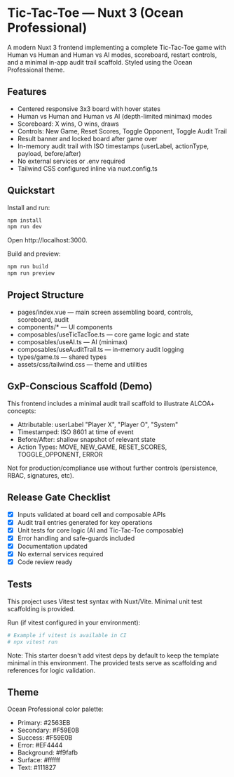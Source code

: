# Tic-Tac-Toe — Nuxt 3 (Ocean Professional)

A modern Nuxt 3 frontend implementing a complete Tic-Tac-Toe game with Human vs Human and Human vs AI modes, scoreboard, restart controls, and a minimal in-app audit trail scaffold. Styled using the Ocean Professional theme.

## Features
- Centered responsive 3x3 board with hover states
- Human vs Human and Human vs AI (depth-limited minimax) modes
- Scoreboard: X wins, O wins, draws
- Controls: New Game, Reset Scores, Toggle Opponent, Toggle Audit Trail
- Result banner and locked board after game over
- In-memory audit trail with ISO timestamps (userLabel, actionType, payload, before/after)
- No external services or .env required
- Tailwind CSS configured inline via nuxt.config.ts

## Quickstart

Install and run:
```bash
npm install
npm run dev
```
Open http://localhost:3000.

Build and preview:
```bash
npm run build
npm run preview
```

## Project Structure
- pages/index.vue — main screen assembling board, controls, scoreboard, audit
- components/* — UI components
- composables/useTicTacToe.ts — core game logic and state
- composables/useAI.ts — AI (minimax)
- composables/useAuditTrail.ts — in-memory audit logging
- types/game.ts — shared types
- assets/css/tailwind.css — theme and utilities

## GxP-Conscious Scaffold (Demo)
This frontend includes a minimal audit trail scaffold to illustrate ALCOA+ concepts:
- Attributable: userLabel "Player X", "Player O", "System"
- Timestamped: ISO 8601 at time of event
- Before/After: shallow snapshot of relevant state
- Action Types: MOVE, NEW_GAME, RESET_SCORES, TOGGLE_OPPONENT, ERROR

Not for production/compliance use without further controls (persistence, RBAC, signatures, etc).

## Release Gate Checklist
- [x] Inputs validated at board cell and composable APIs
- [x] Audit trail entries generated for key operations
- [x] Unit tests for core logic (AI and Tic-Tac-Toe composable)
- [x] Error handling and safe-guards included
- [x] Documentation updated
- [x] No external services required
- [x] Code review ready

## Tests
This project uses Vitest test syntax with Nuxt/Vite. Minimal unit test scaffolding is provided.

Run (if vitest configured in your environment):
```bash
# Example if vitest is available in CI
# npx vitest run
```

Note: This starter doesn't add vitest deps by default to keep the template minimal in this environment. The provided tests serve as scaffolding and references for logic validation.

## Theme
Ocean Professional color palette:
- Primary: #2563EB
- Secondary: #F59E0B
- Success: #F59E0B
- Error: #EF4444
- Background: #f9fafb
- Surface: #ffffff
- Text: #111827

